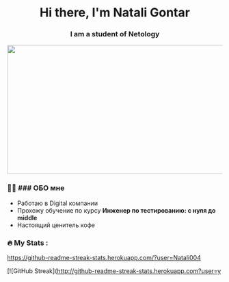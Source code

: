 <div id="header" align="center">
	<h1>Hi there, I'm Natali Gontar</h1>
    <h3>I am a student of Netology</h3>
</div>

<div align="center">
  <img src="https://media.giphy.com/media/dWesBcTLavkZuG35MI/giphy.gif" width="600" height="300"/>
</div>

### :woman_technologist: ### ОБО мне
- Работаю в Digital компании
- Прохожу обучение по курсу **Инженер по тестированию: с нуля до middle**
- Настоящий ценитель кофе

### :fire: My Stats :

https://github-readme-streak-stats.herokuapp.com/?user=Natali004

[![GitHub Streak](http://github-readme-streak-stats.herokuapp.com?user=y
